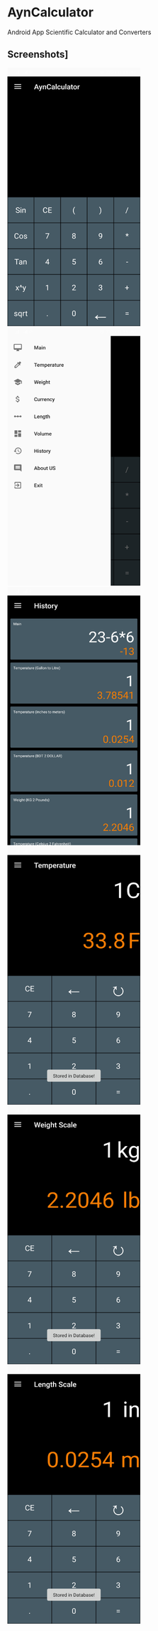 # AynCalculator
 Android App Scientific Calculator and Converters
## Screenshots]
<img src="Screenshots/Screenshot_1.jpg" width="300" height="580"/>         <img src="Screenshots/Screenshot_2.jpg" width="300" height="580"/> 
<img src="Screenshots/Screenshot_10.jpg" width="300" height="580"/>        <img src="Screenshots/Screenshot_3.jpg" width="300" height="580"/> 
<img src="Screenshots/Screenshot_5.jpg" width="300" height="580"/>         <img src="Screenshots/Screenshot_8.jpg" width="300" height="580"/>
